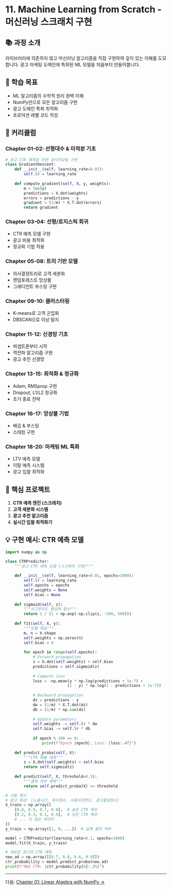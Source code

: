 # 11. Machine Learning from Scratch - 머신러닝 스크래치 구현

## 📚 과정 소개
라이브러리에 의존하지 않고 머신러닝 알고리즘을 직접 구현하여 깊이 있는 이해를 도모합니다. 광고 마케팅 도메인에 특화된 ML 모델을 처음부터 만들어봅니다.

## 🎯 학습 목표
- ML 알고리즘의 수학적 원리 완벽 이해
- NumPy만으로 모든 알고리즘 구현
- 광고 도메인 특화 최적화
- 프로덕션 레벨 코드 작성

## 📖 커리큘럼

### Chapter 01-02: 선형대수 & 미적분 기초
```python
# 광고 CTR 예측을 위한 경사하강법 구현
class GradientDescent:
    def __init__(self, learning_rate=0.01):
        self.lr = learning_rate
    
    def compute_gradient(self, X, y, weights):
        m = len(y)
        predictions = X.dot(weights)
        errors = predictions - y
        gradient = (1/m) * X.T.dot(errors)
        return gradient
```

### Chapter 03-04: 선형/로지스틱 회귀
- CTR 예측 모델 구현
- 광고 비용 최적화
- 정규화 기법 적용

### Chapter 05-08: 트리 기반 모델
- 의사결정트리로 고객 세분화
- 랜덤포레스트 앙상블
- 그래디언트 부스팅 구현

### Chapter 09-10: 클러스터링
- K-means로 고객 군집화
- DBSCAN으로 이상 탐지

### Chapter 11-12: 신경망 기초
- 퍼셉트론부터 시작
- 역전파 알고리즘 구현
- 광고 추천 신경망

### Chapter 13-15: 최적화 & 정규화
- Adam, RMSprop 구현
- Dropout, L1/L2 정규화
- 조기 종료 전략

### Chapter 16-17: 앙상블 기법
- 배깅 & 부스팅
- 스태킹 구현

### Chapter 18-20: 마케팅 ML 특화
- LTV 예측 모델
- 이탈 예측 시스템
- 광고 입찰 최적화

## 🚀 핵심 프로젝트
1. **CTR 예측 엔진 (스크래치)**
2. **고객 세분화 시스템**
3. **광고 추천 알고리즘**
4. **실시간 입찰 최적화기**

## 💡 구현 예시: CTR 예측 모델

```python
import numpy as np

class CTRPredictor:
    """광고 CTR 예측 모델 (스크래치 구현)"""
    
    def __init__(self, learning_rate=0.01, epochs=1000):
        self.lr = learning_rate
        self.epochs = epochs
        self.weights = None
        self.bias = None
        
    def sigmoid(self, z):
        """시그모이드 활성화 함수"""
        return 1 / (1 + np.exp(-np.clip(z, -500, 500)))
    
    def fit(self, X, y):
        """모델 학습"""
        m, n = X.shape
        self.weights = np.zeros(n)
        self.bias = 0
        
        for epoch in range(self.epochs):
            # Forward propagation
            z = X.dot(self.weights) + self.bias
            predictions = self.sigmoid(z)
            
            # Compute loss
            loss = -np.mean(y * np.log(predictions + 1e-7) + 
                           (1 - y) * np.log(1 - predictions + 1e-7))
            
            # Backward propagation
            dz = predictions - y
            dw = (1/m) * X.T.dot(dz)
            db = (1/m) * np.sum(dz)
            
            # Update parameters
            self.weights -= self.lr * dw
            self.bias -= self.lr * db
            
            if epoch % 100 == 0:
                print(f"Epoch {epoch}, Loss: {loss:.4f}")
    
    def predict_proba(self, X):
        """CTR 확률 예측"""
        z = X.dot(self.weights) + self.bias
        return self.sigmoid(z)
    
    def predict(self, X, threshold=0.5):
        """클릭 여부 예측"""
        return self.predict_proba(X) >= threshold

# 사용 예시
# 광고 특성: [노출시간, 위치점수, 사용자관련도, 광고품질점수]
X_train = np.array([
    [0.8, 0.9, 0.7, 0.8],  # 높은 CTR 예상
    [0.2, 0.3, 0.1, 0.4],  # 낮은 CTR 예상
    # ... 더 많은 데이터
])
y_train = np.array([1, 0, ...])  # 실제 클릭 여부

model = CTRPredictor(learning_rate=0.1, epochs=1000)
model.fit(X_train, y_train)

# 새로운 광고의 CTR 예측
new_ad = np.array([[0.7, 0.8, 0.6, 0.9]])
ctr_probability = model.predict_proba(new_ad)
print(f"예상 CTR: {ctr_probability[0]:.2%}")
```

---

다음: [Chapter 01: Linear Algebra with NumPy →](01_linear_algebra_numpy/README.md)